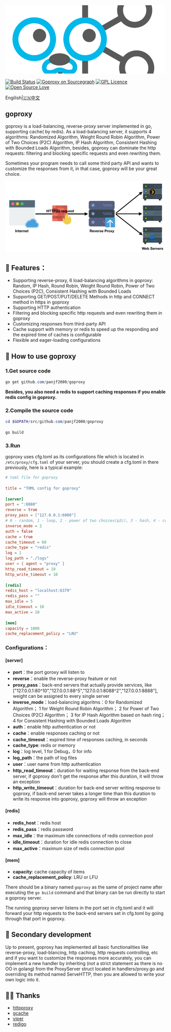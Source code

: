 <div align="center"><img src="https://raw.githubusercontent.com/panjf2000/logos/master/goproxy/logo.png"/></div>

[![Build Status](https://travis-ci.org/panjf2000/goproxy.svg?branch=master)](https://travis-ci.org/panjf2000/goproxy)
[![Goproxy on Sourcegraph](https://sourcegraph.com/github.com/panjf2000/goproxy/-/badge.svg)](https://sourcegraph.com/github.com/panjf2000/goproxy?badge)
[![GPL Licence](https://badges.frapsoft.com/os/gpl/gpl.svg?v=103)](https://opensource.org/licenses/GPL-3.0/)
[![Open Source Love](https://badges.frapsoft.com/os/v2/open-source.svg?v=103)](https://github.com/ellerbrock/open-source-badges/)

Engilish|[🇨🇳中文](README_ZH.md)

## goproxy

goproxy is a load-balancing, reverse-proxy server implemented in go, supporting cache( by redis). As a load-balancing server, it supports 4 algorithms: Randomized Algorithm, Weight Round Robin Algorithm, Power of Two Choices (P2C) Algorithm, IP Hash Algorithm, Consistent Hashing with Bounded Loads Algorithm, besides, goproxy can dominate the http requests: filtering and blocking specific requests and even rewriting them.

Sometimes your program needs to call some third party API and wants to customize the responses from it, in that case, goproxy will be your great choice.

![](https://raw.githubusercontent.com/panjf2000/illustrations/master/go/reverseproxy.png)

## 🚀 Features：

- Supporting reverse-proxy, 6 load-balancing algorithms in goproxy: Random, IP Hash, Round Robin, Weight Round Robin, Power of Two Choices (P2C), Consistent Hashing with Bounded Loads
- Supporting GET/POST/PUT/DELETE Methods in http and CONNECT method in https in goproxy
- Supporting HTTP authentication
- Filtering and blocking specific http requests and even rewriting them in goproxy
- Customizing responses from third-party API
- Cache support with memory or redis to speed up the responding and the expired time of caches is configurable
- Flexible and eager-loading configurations

## 🎉 How to use goproxy

### 1.Get source code

```powershell
go get github.com/panjf2000/goproxy
```

**Besides, you also need a redis to support caching responses if you enable redis config in goproxy.**

### 2.Compile the source code

```powershell
cd $GOPATH/src/github.com/panjf2000/goproxy

go build
```

### 3.Run

goproxy uses cfg.toml as its configurations file which is located in `/etc/proxy/cfg.toml` of your server, you should create a cfg.toml in there previously, here is a typical example:

```toml
# toml file for goproxy

title = "TOML config for goproxy"

[server]
port = ":8080"
reverse = true
proxy_pass = ["127.0.0.1:6000"]
# 0 - random, 1 - loop, 2 - power of two choices(p2c), 3 - hash, 4 - consistent hashing
inverse_mode = 2
auth = false
cache = true
cache_timeout = 60
cache_type = "redis"
log = 1
log_path = "./logs"
user = { agent = "proxy" }
http_read_timeout = 10
http_write_timeout = 10

[redis]
redis_host = "localhost:6379"
redis_pass = ""
max_idle = 5
idle_timeout = 10
max_active = 10

[mem]
capacity = 1000
cache_replacement_policy = "LRU"
```

### Configurations：
#### [server]
- **port**：the port goroxy will listen to
- **reverse**：enable the reverse-proxy feature or not
- **proxy_pass**：back-end servers that actually provide services, like ["127.0.0.1:80^10","127.0.0.1:88^5","127.0.0.1:8088^2","127.0.0.1:8888"], weight can be assigned to every single server
- **inverse_mode**：load-balancing algoritms：0 for Randomized Algorithm； 1 for Weight Round Robin Algorithm； 2 for Power of Two Choices (P2C) Algorithm； 3 for IP Hash Algorithm based on hash ring； 4 for Consistent Hashing with Bounded Loads Algorithm
- **auth**：enable http authentication or not
- **cache**：enable responses caching or not
- **cache_timeout**：expired time of responses caching, in seconds
- **cache_type**: redis or memory
- **log**：log level, 1 for Debug，0 for info
- **log_path**：the path of log files
- **user**：user name from http authentication
- **http_read_timeout**：duration for waiting response from the back-end server, if goproxy don't get the response after this duration, it will throw an exception
- **http_write_timeout**：duration for back-end server writing response to goproxy, if back-end server takes a longer time than this duration to write its response into goproxy, goproxy will throw an exception

#### [redis]
- **redis_host**：redis host
- **redis_pass**：redis password
- **max_idle**：the maximum idle connections of redis connection pool
- **idle_timeout**：duration for idle redis connection to close
- **max_active**：maximum size of redis connection pool

#### [mem]

- **capacity**: cache capacity of items
- **cache_replacement_policy**: LRU or LFU

There should be a binary named `goproxy` as the same of project name after executing the `go build` command and that binary can be run directly to start a goproxy server.

The running goproxy server listens in the port set in cfg.toml and it will forward your http requests to the back-end servers set in cfg.toml by going through that port in goproxy.

## 🎱 Secondary development

Up to present, goproxy has implemented all basic functionalities like reverse-proxy, load-blancing, http caching, http requests controlling, etc and if you want to customize the responses more accurately, you can implement a new handler by inheriting (not a strict statement as there is no OO in golang) from the ProxyServer struct located in handlers/proxy.go and overriding its method named ServeHTTP, then you are allowed to write your own logic into it.

## 🙏🏻 Thanks

- [httpproxy](https://github.com/sakeven/httpproxy)
- [gcache](https://github.com/bluele/gcache)
- [viper](https://github.com/spf13/viper)
- [redigo](https://github.com/gomodule/redigo)